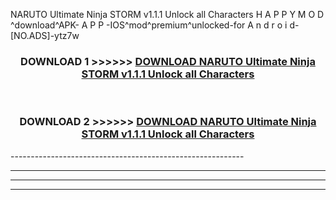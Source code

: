  NARUTO Ultimate Ninja STORM v1.1.1 Unlock all Characters  H A P P Y M O D ^download^APK- A P P -IOS^mod^premium^unlocked-for A n d r o i d-[NO.ADS]-ytz7w



<div align="center">

<h3>DOWNLOAD 1 >>>>>> <a href="https://en-mod.web.app/?en= NARUTO Ultimate Ninja STORM v1.1.1 Unlock all Characters ">DOWNLOAD NARUTO Ultimate Ninja STORM v1.1.1 Unlock all Characters  </a></h3><br>

<h3>DOWNLOAD 2 >>>>>> <a href="https://en-mod.web.app/?en= NARUTO Ultimate Ninja STORM v1.1.1 Unlock all Characters ">DOWNLOAD NARUTO Ultimate Ninja STORM v1.1.1 Unlock all Characters  </a></h3>

</div>
----------------------------------------------------------

----------------------------------------------------------

----------------------------------------------------------

----------------------------------------------------------



